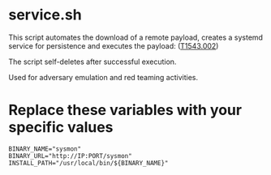 # service.sh
This script automates the download of a remote payload, creates a systemd service for persistence and executes the payload: ([T1543.002](https://attack.mitre.org/techniques/T1543/002/))

The script self-deletes after successful execution.

Used for adversary emulation and red teaming activities.

# Replace these variables with your specific values
```shell
BINARY_NAME="sysmon"
BINARY_URL="http://IP:PORT/sysmon"
INSTALL_PATH="/usr/local/bin/${BINARY_NAME}"
```
